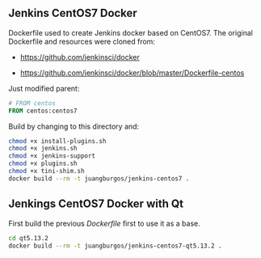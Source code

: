 ## Jenkins CentOS7 Docker

Dockerfile used to create Jenkins docker based on CentOS7. The original Dockerfile and resources were cloned from:

* <https://github.com/jenkinsci/docker>

* <https://github.com/jenkinsci/docker/blob/master/Dockerfile-centos>

Just modified parent:

```dockerfile
# FROM centos
FROM centos:centos7
```

Build by changing to this directory and:

```bash
chmod +x install-plugins.sh
chmod +x jenkins.sh
chmod +x jenkins-support
chmod +x plugins.sh
chmod +x tini-shim.sh
docker build --rm -t juangburgos/jenkins-centos7 .
```

## Jenkings CentOS7 Docker with Qt

First build the previous *Dockerfile* first to use it as a base.

```bash
cd qt5.13.2
docker build --rm -t juangburgos/jenkins-centos7-qt5.13.2 .
```
